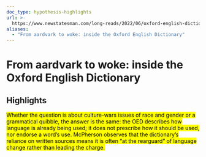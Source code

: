 ```yaml
---
doc_type: hypothesis-highlights
url: >-
  https://www.newstatesman.com/long-reads/2022/06/oxford-english-dictionary-aardvark-woke-oed-history
aliases:
  - "From aardvark to woke: inside the Oxford English Dictionary"
---
```

# From aardvark to woke: inside the Oxford English Dictionary
## Highlights

<mark>Whether the question is about culture-wars issues of race and gender or a grammatical quibble, the answer is the same: the OED describes how language is already being used; it does not prescribe how it should be used, nor endorse a word’s use. McPherson observes that the dictionary’s reliance on written sources means it is often “at the rearguard” of language change rather than leading the charge. </mark>





